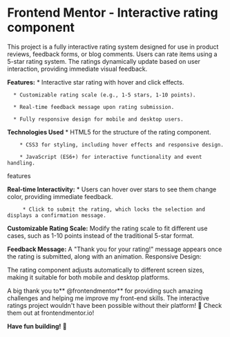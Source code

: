# Frontend Mentor - Interactive rating component

This project is a fully interactive rating system designed for use in product reviews, feedback forms, or blog comments. Users can rate items using a 5-star rating system. The ratings dynamically update based on user interaction, providing immediate visual feedback.

**Features:**
      * Interactive star rating with hover and click effects.
      
      * Customizable rating scale (e.g., 1-5 stars, 1-10 points).
      
      * Real-time feedback message upon rating submission.
      
      * Fully responsive design for mobile and desktop users.


**Technologies Used**
        * HTML5 for the structure of the rating component.
        
        * CSS3 for styling, including hover effects and responsive design.
        
        * JavaScript (ES6+) for interactive functionality and event handling.

features

**Real-time Interactivity:**
         * Users can hover over stars to see them change color, providing immediate feedback.
         
         * Click to submit the rating, which locks the selection and displays a confirmation message.

**Customizable Rating Scale:**
          Modify the rating scale to fit different use cases, such as 1-10 points instead of the traditional 5-star format.

**Feedback Message:**
          A "Thank you for your rating!" message appears once the rating is submitted, along with an animation.
Responsive Design:

The rating component adjusts automatically to different screen sizes, making it suitable for both mobile and desktop platforms.

A big thank you to** @frontendmentor** for providing such amazing challenges and helping me improve my front-end skills. The interactive ratings project wouldn't have been possible without their platform! 🎉 Check them out at frontendmentor.io!

**Have fun building!** 🚀
